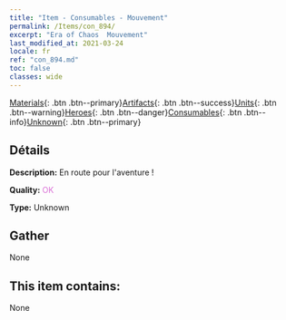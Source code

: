 ```yaml
---
title: "Item - Consumables - Mouvement"
permalink: /Items/con_894/
excerpt: "Era of Chaos  Mouvement"
last_modified_at: 2021-03-24
locale: fr
ref: "con_894.md"
toc: false
classes: wide
---
```

 [Materials](/fr/Items/){: .btn .btn--primary}[Artifacts](/fr/Items/Artifacts/){: .btn .btn--success}[Units](/fr/Items/Units/){: .btn .btn--warning}[Heroes](/fr/Items/Heroes/){: .btn .btn--danger}[Consumables](/fr/Items/Consumables/){: .btn .btn--info}[Unknown](/fr/Items/Unknown/){: .btn .btn--primary}

## Détails
 **Description:** En route pour l'aventure !

 **Quality:** <span style="color: #DA70D6">OK</span>

 **Type:** Unknown

## Gather

  None

## This item contains:

  None

